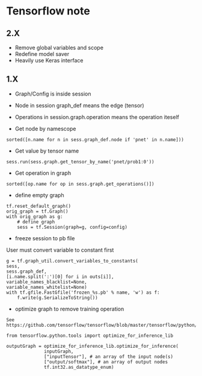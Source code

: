 # Tensorflow note

## 2.X  

* Remove global variables and scope  
* Redefine model saver  
* Heavily use Keras interface  

## 1.X  

* Graph/Config is inside session
* Node in session graph_def means the edge (tensor)  
* Operations in session.graph.operation means the operation iteself  

* Get node by namescope  
```
sorted([n.name for n in sess.graph_def.node if 'pnet' in n.name]))
```

* Get value by tensor name  
```
sess.run(sess.graph.get_tensor_by_name('pnet/prob1:0'))
```

* Get operation in graph  
```
sorted([op.name for op in sess.graph.get_operations()])
```

* define empty graph  

```
tf.reset_default_graph()
orig_graph = tf.Graph()
with orig_graph as g:
    # define graph
    sess = tf.Session(graph=g, config=config)
```

* freeze session to pb file  

User must convert variable to constant first  
```
g = tf.graph_util.convert_variables_to_constants(
sess,
sess.graph_def,
[i.name.split(':')[0] for i in outs[i]],
variable_names_blacklist=None,
variable_names_whitelist=None)
with tf.gfile.FastGfile('frozen_%s.pb' % name, 'w') as f:
    f.write(g.SerializeToString())
```

* optimize graph to remove training operation  
```
See https://github.com/tensorflow/tensorflow/blob/master/tensorflow/python/tools/optimize_for_inference.py

from tensorflow.python.tools import optimize_for_inference_lib

outputGraph = optimize_for_inference_lib.optimize_for_inference(
              inputGraph,
              ["inputTensor"], # an array of the input node(s)
              ["output/softmax"], # an array of output nodes
              tf.int32.as_datatype_enum)
```







